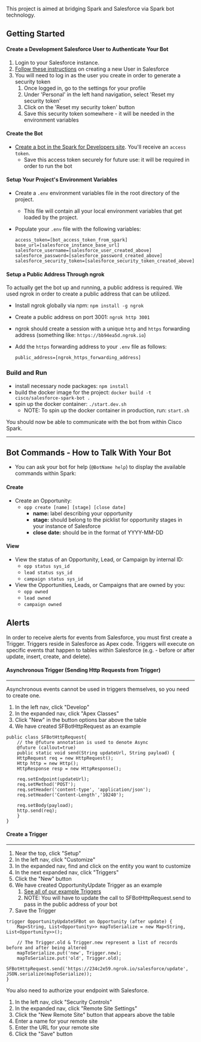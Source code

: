 This project is aimed at bridging Spark and Salesforce via Spark bot technology.

## Getting Started

#### Create a Development Salesforce User to Authenticate Your Bot
 1. Login to your Salesforce instance.
 2. [Follow these instructions](https://help.salesforce.com/articleView?id=adding_new_users.htm&type=0) on creating a new User in Salesforce
 3. You will need to log in as the user you create in order to generate a security token
    1. Once logged in, go to the settings for your profile
    2. Under 'Personal' in the left hand navigation, select 'Reset my security token'
    3. Click on the 'Reset my security token' button
    4. Save this security token somewhere - it will be needed in the environment variables
 
#### Create the Bot

 - [Create a bot in the Spark for Developers site](https://developer.ciscospark.com/add-bot.html). You'll receive an `access token`.
    - Save this access token securely for future use: it will be required in order to run the bot

#### Setup Your Project's Environment Variables
 - Create a `.env` environment variables file in the root directory of the project.
    - This file will contain all your local environment variables that get loaded by the project.
 - Populate your `.env` file with the following variables:

    ```
    access_token=[bot_access_token_from_spark]
    base_url=[salesforce_instance_base_url]
    salesforce_username=[salesforce_user_created_above]
    salesforce_password=[salesforce_password_created_above]
    salesforce_security_token=[salesforce_security_token_created_above]
    ```

#### Setup a Public Address Through ngrok

To actually get the bot up and running, a public address is required. We used ngrok in order to create a public address that can be utilized.

 - Install ngrok globally via npm: `npm install -g ngrok`
 - Create a public address on port 3001: `ngrok http 3001`
 - ngrok should create a session with a unique `http` and `https` forwarding address (something like: `https://bb94ea5d.ngrok.io`)
 - Add the `https` forwarding address to your `.env` file as follows:

    ```
    public_address=[ngrok_https_forwarding_address]
    ```

### Build and Run

 - install necessary node packages: `npm install`
 - build the docker image for the project: `docker build -t cisco/salesforce-spark-bot .`
 - spin up the docker container: `./start.dev.sh`
    - NOTE: To spin up the docker container in production, run: `start.sh`


You should now be able to communicate with the bot from within Cisco Spark.

---

## Bot Commands - How to Talk With Your Bot

- You can ask your bot for help (`@BotName help`) to display the available commands within Spark:

#### Create
* Create an Opportunity:
    * `opp create [name] [stage] [close date]`
        * **name:** label describing your opportunity
        * **stage:** should belong to the picklist for opportunity stages in your instance of Salesforce
        * **close date:** should be in the format of YYYY-MM-DD

#### View
* View the status of an Opportunity, Lead, or Campaign by internal ID:
    * `opp status sys_id`
    * `lead status sys_id`
    * `campaign status sys_id`
* View the Opportunities, Leads, or Campaigns that are owned by you:
    * `opp owned`
    * `lead owned`
    * `campaign owned`

## Alerts
In order to receive alerts for events from Salesforce, you must first create a Trigger. Triggers reside in Salesforce as Apex code. 
Triggers will execute on specific events that happen to tables within Salesforce (e.g. - before or after update, insert, create, and delete).

#### Asynchronous Trigger (Sending Http Requests from Trigger)
---------------------------------------------------------------------

Asynchronous events cannot be used in triggers themselves, so you need to create one.

 1. In the left nav, click "Develop"
 2. In the expanded nav, click "Apex Classes"
 3. Click "New" in the button options bar above the table
 4. We have created SFBotHttpRequest as an example

~~~~
public class SFBotHttpRequest{
    // the @future annotation is used to denote Async
    @future (callout=true)
    public static void send(String updateUrl, String payload) {
    HttpRequest req = new HttpRequest();
    Http http = new Http();
    HttpResponse resp = new HttpResponse();

    req.setEndpoint(updateUrl);
    req.setMethod('POST');
    req.setHeader('content-type', 'application/json');
    req.setHeader('Content-Length','10240');

    req.setBody(payload);
    http.send(req);
    }
}
~~~~

#### Create a Trigger
------------------
1. Near the top, click "Setup"
2. In the left nav, click "Customize"
3. In the expanded nav, find and click on the entity you want to customize
4. In the next expanded nav, click "Triggers"
5. Click the "New" button
6. We have created OpportunityUpdate Trigger as an example
    1. [See all of our example Triggers](https://gitlab.asynchrony.com/proj-1274/spark-botkit-salesforce/tree/master/docs)
    2. NOTE: You will have to update the call to SFBotHttpRequest.send to pass in the public address of your bot
7. Save the Trigger
~~~~
trigger OpportunityUpdateSFBot on Opportunity (after update) {
    Map<String, List<Opportunity>> mapToSerialize = new Map<String, List<Opportunity>>();

    // The Trigger.old & Trigger.new represent a list of records before and after being altered
    mapToSerialize.put('new', Trigger.new);
    mapToSerialize.put('old', Trigger.old);
    SFBotHttpRequest.send('https://234c2e59.ngrok.io/salesforce/update', JSON.serialize(mapToSerialize));
}
~~~~

You also need to authorize your endpoint with Salesforce.

1. In the left nav, click "Security Controls"
2. In the expanded nav, click "Remote Site Settings"
3. Click the "New Remote Site" button that appears above the table
4. Enter a name for your remote site
5. Enter the URL for your remote site
6. Click the "Save" button
